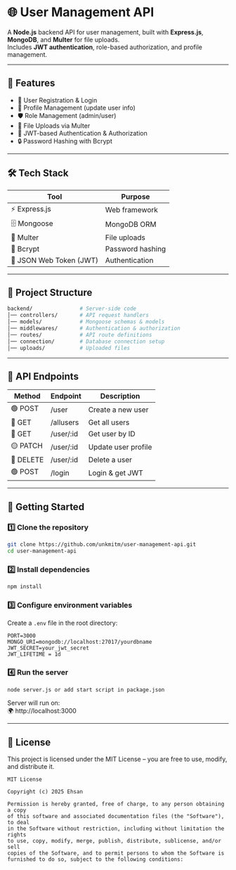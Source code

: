 
# 🌐 User Management API

A **Node.js** backend API for user management, built with **Express.js**, **MongoDB**, and **Multer** for file uploads.  
Includes **JWT authentication**, role-based authorization, and profile management.

---

## 📌 Features
- 📝 User Registration & Login
- 👤 Profile Management (update user info)
- 🛡 Role Management (admin/user)
- 📂 File Uploads via Multer
- 🔑 JWT-based Authentication & Authorization
- 🔒 Password Hashing with Bcrypt

---

## 🛠 Tech Stack
| Tool | Purpose |
|------|---------|
| ⚡ Express.js | Web framework |
| 🗄 Mongoose | MongoDB ORM |
| 📁 Multer | File uploads |
| 🔑 Bcrypt | Password hashing |
| 🪪 JSON Web Token (JWT) | Authentication |

---

## 📂 Project Structure
```bash
backend/               # Server-side code
│── controllers/       # API request handlers
│── models/            # Mongoose schemas & models
│── middlewares/       # Authentication & authorization
│── routes/            # API route definitions
│── connection/        # Database connection setup
│── uploads/           # Uploaded files
```

---

## 📡 API Endpoints

| Method | Endpoint   | Description            |
|--------|------------|------------------------|
| 🟢 POST   | /user      | Create a new user      |
| 🔵 GET    | /allusers  | Get all users          |
| 🔵 GET    | /user/:id  | Get user by ID         |
| 🟡 PATCH  | /user/:id  | Update user profile    |
| 🔴 DELETE | /user/:id  | Delete a user          |
| 🟢 POST   | /login     | Login & get JWT        |

---

## 🚀 Getting Started

### 1️⃣ Clone the repository
```bash
git clone https://github.com/unkmitm/user-management-api.git
cd user-management-api
```

### 2️⃣ Install dependencies
```bash
npm install
```

### 3️⃣ Configure environment variables
Create a `.env` file in the root directory:
```env
PORT=3000
MONGO_URI=mongodb://localhost:27017/yourdbname
JWT_SECRET=your_jwt_secret
JWT_LIFETIME = 1d
```

### 4️⃣ Run the server
```bash
node server.js or add start script in package.json
```

Server will run on:  
🌍 http://localhost:3000

---

## 📜 License
This project is licensed under the MIT License – you are free to use, modify, and distribute it.

```
MIT License

Copyright (c) 2025 Ehsan

Permission is hereby granted, free of charge, to any person obtaining a copy
of this software and associated documentation files (the "Software"), to deal
in the Software without restriction, including without limitation the rights
to use, copy, modify, merge, publish, distribute, sublicense, and/or sell
copies of the Software, and to permit persons to whom the Software is
furnished to do so, subject to the following conditions:

```
